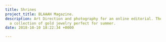 ```yaml
---
title: Shrines
project_title: BLAAAH Magazine.
description: Art Direction and photography for an online editorial. The series highlights
  a collection of gold jewelry perfect for summer.
date: 2018-10-10 18:22:34 +0000

---
```

